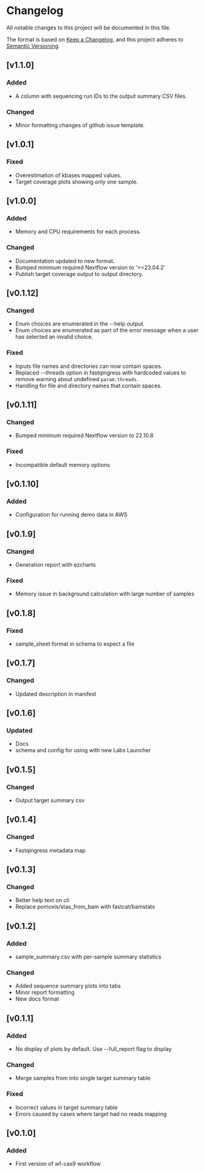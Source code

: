 # Changelog
All notable changes to this project will be documented in this file.

The format is based on [Keep a Changelog](https://keepachangelog.com/en/1.1.0/),
and this project adheres to [Semantic Versioning](https://semver.org/spec/v2.0.0.html).

## [v1.1.0]
### Added
- A column with sequencing run IDs to the output summary CSV files.

### Changed
- Minor formatting changes of github issue template.

## [v1.0.1]
### Fixed
- Overestimation of kbases mapped values.
- Target coverage plots showing only one sample.

## [v1.0.0]
### Added
- Memory and CPU requirements for each process.

### Changed
- Documentation updated to new format.
- Bumped minimum required Nextflow version to '>=23.04.2'
- Publish target coverage output to output directory.

## [v0.1.12]
### Changed
- Enum choices are enumerated in the --help output.
- Enum choices are enumerated as part of the error message when a user has selected an invalid choice.

### Fixed
- Inputs file names and directories can now contain spaces.
- Replaced --threads option in fastqingress with hardcoded values to remove warning about undefined `param.threads`.
- Handling for file and directory names that contain spaces.

## [v0.1.11]
### Changed
- Bumped minimum required Nextflow version to 22.10.8

### Fixed
- Incompatible default memory options

## [v0.1.10]
### Added
- Configuration for running demo data in AWS

## [v0.1.9]
### Changed
- Generation report with ezcharts

### Fixed
- Memory issue in background calculation with large number of samples

## [v0.1.8]
### Fixed
- sample_sheet format in schema to expect a file

## [v0.1.7]
### Changed
- Updated description in manifest

## [v0.1.6]
### Updated
- Docs
- schema and config for using with new Labs Launcher

## [v0.1.5]
### Changed
- Output target summary csv

## [v0.1.4]
### Changed
- Fastqingress metadata map

## [v0.1.3]
### Changed
- Better help text on cli
- Replace pomoxis/stas_from_bam with fastcat/bamstats

## [v0.1.2]
### Added
- sample_summary.csv with per-sample summary statistics

### Changed
- Added sequence summary plots into tabs
- Minor report formatting
- New docs format

## [v0.1.1]
### Added
- No display of plots by default. Use --full_report flag to display

### Changed
- Merge samples from into single target summary table

### Fixed
- Incorrect values in target summary table
- Errors caused by cases where target had no reads mapping

## [v0.1.0]
### Added
- First version of wf-cas9 workflow

